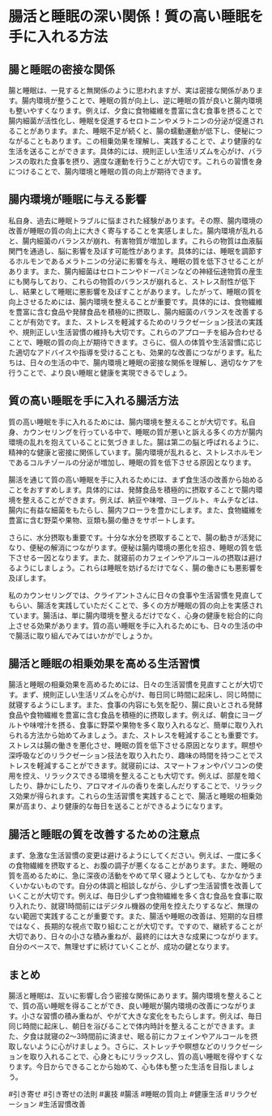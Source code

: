 # 腸活と睡眠の深い関係！質の高い睡眠を手に入れる方法

## 腸と睡眠の密接な関係

腸と睡眠は、一見すると無関係のように思われますが、実は密接な関係があります。腸内環境が整うことで、睡眠の質が向上し、逆に睡眠の質が良いと腸内環境も整いやすくなります。例えば、夕食に食物繊維を豊富に含む食事を摂ることで腸内細菌が活性化し、睡眠を促進するセロトニンやメラトニンの分泌が促進されることがあります。また、睡眠不足が続くと、腸の蠕動運動が低下し、便秘につながることもあります。この相乗効果を理解し、実践することで、より健康的な生活を送ることができます。具体的には、規則正しい生活リズムを心がけ、バランスの取れた食事を摂り、適度な運動を行うことが大切です。これらの習慣を身につけることで、腸内環境と睡眠の質の向上が期待できます。

## 腸内環境が睡眠に与える影響

私自身、過去に睡眠トラブルに悩まされた経験があります。その際、腸内環境の改善が睡眠の質の向上に大きく寄与することを実感しました。腸内環境が乱れると、腸内細菌のバランスが崩れ、有害物質が増加します。これらの物質は血液脳関門を通過し、脳に影響を及ぼす可能性があります。具体的には、睡眠を調節するホルモンであるメラトニンの分泌に影響を与え、睡眠の質を低下させることがあります。また、腸内細菌はセロトニンやドーパミンなどの神経伝達物質の産生にも関与しており、これらの物質のバランスが崩れると、ストレス耐性が低下し、結果として睡眠に悪影響を及ぼすことがあります。したがって、睡眠の質を向上させるためには、腸内環境を整えることが重要です。具体的には、食物繊維を豊富に含む食品や発酵食品を積極的に摂取し、腸内細菌のバランスを改善することが有効です。また、ストレスを軽減するためのリラクゼーション技法の実践や、規則正しい生活習慣の維持も大切です。これらのアプローチを組み合わせることで、睡眠の質の向上が期待できます。さらに、個人の体質や生活習慣に応じた適切なアドバイスや指導を受けることも、効果的な改善につながります。私たちは、日々の生活の中で、腸内環境と睡眠の密接な関係を理解し、適切なケアを行うことで、より良い睡眠と健康を実現できるでしょう。

## 質の高い睡眠を手に入れる腸活方法

質の高い睡眠を手に入れるためには、腸内環境を整えることが大切です。私自身、カウンセリングを行っている中で、睡眠の質が悪いと訴える多くの方が腸内環境の乱れを抱えていることに気づきました。腸は第二の脳と呼ばれるように、精神的な健康と密接に関係しています。腸内環境が乱れると、ストレスホルモンであるコルチゾールの分泌が増加し、睡眠の質を低下させる原因となります。

腸活を通じて質の高い睡眠を手に入れるためには、まず食生活の改善から始めることをおすすめします。具体的には、発酵食品を積極的に摂取することで腸内環境を整えることができます。例えば、納豆や味噌、ヨーグルト、キムチなどは、腸内に有益な細菌をもたらし、腸内フローラを豊かにします。また、食物繊維を豊富に含む野菜や果物、豆類も腸の働きをサポートします。

さらに、水分摂取も重要です。十分な水分を摂取することで、腸の動きが活発になり、便秘の解消につながります。便秘は腸内環境の悪化を招き、睡眠の質を低下させる一因となります。また、就寝前のカフェインやアルコールの摂取は避けるようにしましょう。これらは睡眠を妨げるだけでなく、腸の働きにも悪影響を及ぼします。

私のカウンセリングでは、クライアントさんに日々の食事や生活習慣を見直してもらい、腸活を実践していただくことで、多くの方が睡眠の質の向上を実感されています。腸活は、単に腸内環境を整えるだけでなく、心身の健康を総合的に向上させる効果があります。質の高い睡眠を手に入れるためにも、日々の生活の中で腸活に取り組んでみてはいかがでしょうか。

## 腸活と睡眠の相乗効果を高める生活習慣

腸活と睡眠の相乗効果を高めるためには、日々の生活習慣を見直すことが大切です。まず、規則正しい生活リズムを心がけ、毎日同じ時間に起床し、同じ時間に就寝するようにします。また、食事の内容にも気を配り、腸に良いとされる発酵食品や食物繊維を豊富に含む食品を積極的に摂取します。例えば、朝食にヨーグルトや味噌汁を摂る、食事に野菜や果物を多く取り入れるなど、簡単に取り入れられる方法から始めてみましょう。また、ストレスを軽減することも重要です。ストレスは腸の働きを悪化させ、睡眠の質を低下させる原因となります。瞑想や深呼吸などのリラクゼーション技法を取り入れたり、趣味の時間を持つことでストレスを軽減することができます。就寝前には、スマートフォンやパソコンの使用を控え、リラックスできる環境を整えることも大切です。例えば、部屋を暗くしたり、静かにしたり、アロマオイルの香りを楽しんだりすることで、リラックス効果が得られます。これらの生活習慣を実践することで、腸活と睡眠の相乗効果が高まり、より健康的な毎日を送ることができるようになります。

## 腸活と睡眠の質を改善するための注意点

まず、急激な生活習慣の変更は避けるようにしてください。例えば、一度に多くの食物繊維を摂取すると、お腹の調子が悪くなることがあります。また、睡眠の質を高めるために、急に深夜の活動をやめて早く寝ようとしても、なかなかうまくいかないものです。自分の体調と相談しながら、少しずつ生活習慣を改善していくことが大切です。例えば、毎日少しずつ食物繊維を多く含む食品を食事に取り入れたり、就寝1時間前にはデジタル機器の使用を控えたりするなど、無理のない範囲で実践することが重要です。また、腸活や睡眠の改善は、短期的な目標ではなく、長期的な視点で取り組むことが大切です。ですので、継続することが大切であり、日々の小さな積み重ねが、最終的には大きな成果につながります。自分のペースで、無理せずに続けていくことが、成功の鍵となります。

## まとめ

腸活と睡眠は、互いに影響し合う密接な関係にあります。腸内環境を整えることで、質の高い睡眠を得ることができ、良い睡眠が腸内環境の改善につながります。小さな習慣の積み重ねが、やがて大きな変化をもたらします。例えば、毎日同じ時間に起床し、朝日を浴びることで体内時計を整えることができます。また、夕食は就寝の2〜3時間前に済ませ、眠る前にカフェインやアルコールを摂取しないように心がけましょう。さらに、ストレッチや瞑想などのリラクゼーションを取り入れることで、心身ともにリラックスし、質の高い睡眠を得やすくなります。今日からできることから始めて、心も体も整った生活を目指しましょう。

#引き寄せ #引き寄せの法則 #裏技 #腸活 #睡眠の質向上 #健康生活 #リラクゼーション #生活習慣改善

